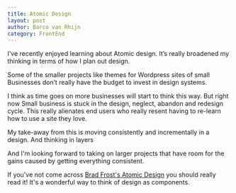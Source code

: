 ```yaml
---
title: Atomic Design
layout: post
author: Barco van Rhijn
category: FrontEnd
---
```


I’ve recently enjoyed learning about Atomic design. It’s really broadened my thinking in terms of how I plan out design. 

Some of the smaller projects like themes for Wordpress sites of small Businesses don’t really have the budget to invest in design systems. 

I think as time goes on more businesses will start to think this way. But right now Small business is stuck in the design, neglect, abandon and redesign cycle. 
This really alienates end users who really resent having to re-learn how to use a site they love.

My take-away from this is moving consistently and incrementally in a design. And thinking in layers

And I'm looking forward to taking on larger projects that have room for the gains caused by getting everything consistent.

If you've not come across [Brad Frost's Atomic Design](https://atomicdesign.bradfrost.com/) you should really read it! It's a wonderful way to think of design as components. 
